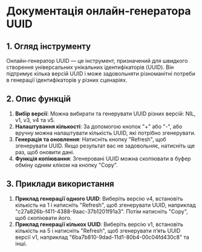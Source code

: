 # Документація онлайн-генератора UUID

## 1. Огляд інструменту

Онлайн-генератор UUID — це інструмент, призначений для швидкого створення універсальних унікальних ідентифікаторів (UUID). Він підтримує кілька версій UUID і може задовольняти різноманітні потреби в генерації ідентифікаторів у різних сценаріях.

## 2. Опис функцій

  1. **Вибір версії**: Можна вибирати та генерувати UUID різних версій: NIL, v1, v3, v4 та v5.
  2. **Налаштування кількості**: За допомогою кнопок "+" або "-", або вручну можна налаштувати кількість UUID, які потрібно згенерувати.
  3. **Генерація та оновлення**: Натисніть кнопку "Refresh", щоб згенерувати UUID. Якщо результат вас не задовольняє, натисніть ще раз, щоб оновити дані.
  4. **Функція копіювання**: Згенеровані UUID можна скопіювати в буфер обміну одним кліком на кнопку "Copy".

## 3. Приклади використання

  1. **Приклад генерації одного UUID**: Виберіть версію v4, встановіть кількість на 1 і натисніть "Refresh", щоб згенерувати UUID, наприклад "c27a826b-f411-4388-9aac-37b1201f91a3". Потім натисніть "Copy", щоб скопіювати його.
  2. **Приклад генерації кількох UUID**: Виберіть версію v1, встановіть кількість на 5 і натисніть "Refresh", щоб згенерувати п’ять UUID версії v1, наприклад "6ba7b810-9dad-11d1-80b4-00c04fd430c8" та інші.